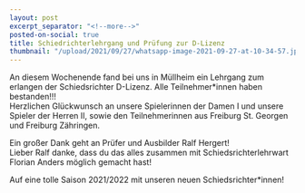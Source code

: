 ```yaml
---
layout: post
excerpt_separator: "<!--more-->"
posted-on-social: true
title: Schiedrichterlehrgang und Prüfung zur D-Lizenz
thumbnail: "/upload/2021/09/27/whatsapp-image-2021-09-27-at-10-34-57.jpeg"
---
```

An diesem Wochenende fand bei uns in Müllheim ein Lehrgang zum erlangen der Schiedsrichter D-Lizenz. Alle Teilnehmer*innen haben bestanden!!!  
Herzlichen Glückwunsch an unsere Spielerinnen der Damen I und unsere Spieler der Herren II, sowie den Teilnehmerinnen aus Freiburg St. Georgen und Freiburg Zähringen.   
  
Ein großer Dank geht an Prüfer und Ausbilder Ralf Hergert!  
Lieber Ralf danke, dass du das alles zusammen mit Schiedsrichterlehrwart Florian Anders möglich gemacht hast!   
  
Auf eine tolle Saison 2021/2022 mit unseren neuen Schiedsrichter*innen!